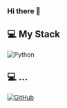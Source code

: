 ### Hi there 👋

## 💻 My Stack
<img alt="Python" src ="https://img.shields.io/badge/Python-3776AB.svg?&style=for-the-badge&logo=Python&logoColor=white"/>

## 💻 ...
<a href = "https://codeforces.com/profile/trolgod0914"><img alt="GitHub" src ="https://img.shields.io/badge/Codeforces-1F8ACB.svg?&style=for-the-badge&logo=Codeforces&logoColor=white"/>
<!--
**trolgod0914/trolgod0914** is a ✨ _special_ ✨ repository because its `README.md` (this file) appears on your GitHub profile.

Here are some ideas to get you started:

- 🔭 I’m currently working on ...
- 🌱 I’m currently learning ...
- 👯 I’m looking to collaborate on ...
- 🤔 I’m looking for help with ...
- 💬 Ask me about ...
- 📫 How to reach me: ...
- 😄 Pronouns: ...
- ⚡ Fun fact: ...
-->
